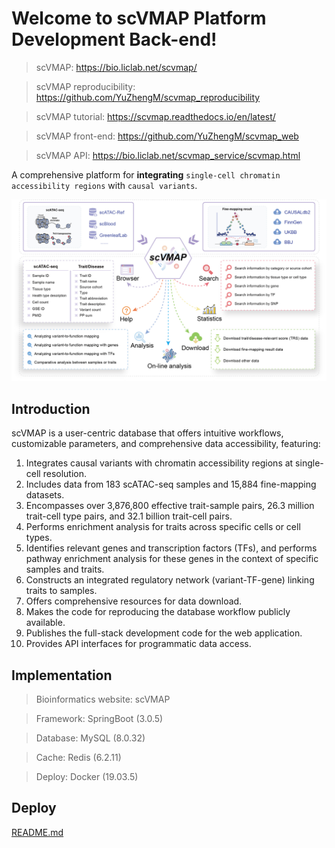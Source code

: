 # Welcome to scVMAP Platform Development Back-end!

> scVMAP: https://bio.liclab.net/scvmap/

> scVMAP reproducibility: https://github.com/YuZhengM/scvmap_reproducibility

> scVMAP tutorial: https://scvmap.readthedocs.io/en/latest/

> scVMAP front-end: https://github.com/YuZhengM/scvmap_web

> scVMAP API: https://bio.liclab.net/scvmap_service/scvmap.html

A comprehensive platform for **integrating** `single-cell chromatin accessibility regions` with `causal variants`.

![overview.png](src/main/resources/storage/img/overview.png)

## Introduction

scVMAP is a user-centric database that offers intuitive workflows, customizable parameters, and comprehensive data accessibility, featuring:

1. Integrates causal variants with chromatin accessibility regions at single-cell resolution.
2. Includes data from 183 scATAC-seq samples and 15,884 fine-mapping datasets.
3. Encompasses over 3,876,800 effective trait-sample pairs, 26.3 million trait-cell type pairs, and 32.1 billion trait-cell pairs.
4. Performs enrichment analysis for traits across specific cells or cell types.
5. Identifies relevant genes and transcription factors (TFs), and performs pathway enrichment analysis for these genes in the context of specific samples and traits.
6. Constructs an integrated regulatory network (variant-TF-gene) linking traits to samples.
7. Offers comprehensive resources for data download.
8. Makes the code for reproducing the database workflow publicly available.
9. Publishes the full-stack development code for the web application.
10. Provides API interfaces for programmatic data access.

## Implementation

> Bioinformatics website: scVMAP

> Framework: SpringBoot (3.0.5)

> Database: MySQL (8.0.32)

> Cache: Redis (6.2.11)

> Deploy: Docker (19.03.5)

## Deploy

[README.md](src/main/resources/storage/deploy/README.md)
